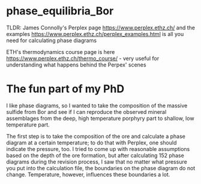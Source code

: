 # phase_equilibria_Bor
TLDR: James Connolly's Perplex page https://www.perplex.ethz.ch/ and the examples https://www.perplex.ethz.ch/perplex_examples.html is all you need for calculating phase diagrams

ETH's thermodynamics course page is here https://www.perplex.ethz.ch/thermo_course/ - very useful for understanding what happens behind the Perpex' scenes 

# The fun part of my PhD

I like phase diagrams, so I wanted to take the composition of the massive sulfide from Bor and see if I can reproduce the observed mineral assemblages from the deep, high temperature porphyry part to shallow, low temperature part. 

The first step is to take the composition of the ore and calculate a phase diagram at a certain temperature; to do that with Perplex, one should indicate the pressure, too. I tried to come up with reasonable assumptions based on the depth of the ore formation, but after calculating 152 phase diagrams during the revision process, I saw that no matter what pressure you put into the calculation file, the boundaries on the phase diagram do not change. Temperature, however, influences these boundaries a lot. 

